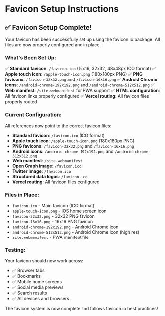 # Favicon Setup Instructions

## ✅ Favicon Setup Complete!

Your favicon has been successfully set up using the favicon.io package. All files are now properly configured and in place.

### What's Been Set Up:
✅ **Standard favicon**: `/favicon.ico` (16x16, 32x32, 48x48px ICO format)
✅ **Apple touch icon**: `/apple-touch-icon.png` (180x180px PNG)
✅ **PNG favicons**: `/favicon-32x32.png` and `/favicon-16x16.png`
✅ **Android Chrome icons**: `/android-chrome-192x192.png` and `/android-chrome-512x512.png`
✅ **Web manifest**: `/site.webmanifest` for PWA support
✅ **HTML configuration**: All favicon links properly configured
✅ **Vercel routing**: All favicon files properly routed

### Current Configuration:
All references now point to the correct favicon files:
- **Standard favicon**: `/favicon.ico` (ICO format)
- **Apple touch icon**: `/apple-touch-icon.png` (180x180px PNG)
- **PNG favicons**: `/favicon-32x32.png` and `/favicon-16x16.png`
- **Android icons**: `/android-chrome-192x192.png` and `/android-chrome-512x512.png`
- **Web manifest**: `/site.webmanifest`
- **Open Graph image**: `/favicon.ico`
- **Twitter image**: `/favicon.ico`
- **Structured data logos**: `/favicon.ico`
- **Vercel routing**: All favicon files configured

### Files in Place:
- `favicon.ico` - Main favicon (ICO format)
- `apple-touch-icon.png` - iOS home screen icon
- `favicon-32x32.png` - 32x32 PNG favicon
- `favicon-16x16.png` - 16x16 PNG favicon
- `android-chrome-192x192.png` - Android Chrome icon
- `android-chrome-512x512.png` - Android Chrome icon (high res)
- `site.webmanifest` - PWA manifest file

### Testing:
Your favicon should now work across:
- ✅ Browser tabs
- ✅ Bookmarks
- ✅ Mobile home screens
- ✅ Social media previews
- ✅ Search results
- ✅ All devices and browsers

The favicon system is now complete and follows favicon.io best practices!
